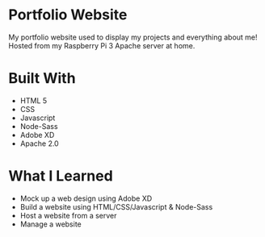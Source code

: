 # Portfolio Website

My portfolio website used to display my projects and everything about me! Hosted from my Raspberry Pi 3 Apache server at home.

# Built With

* HTML 5
* CSS
* Javascript
* Node-Sass
* Adobe XD
* Apache 2.0

# What I Learned

* Mock up a web design using Adobe XD
* Build a website using HTML/CSS/Javascript & Node-Sass
* Host a website from a server
* Manage a website
